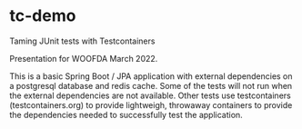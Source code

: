 # tc-demo
Taming JUnit tests with Testcontainers

Presentation for WOOFDA March 2022.

This is a basic Spring Boot / JPA application with external dependencies on a
postgresql database and redis cache.  Some of the tests will not run when the
external dependencies are not available.  Other tests use testcontainers (testcontainers.org)
to provide lightweigh, throwaway containers to provide the dependencies needed
to successfully test the application.
